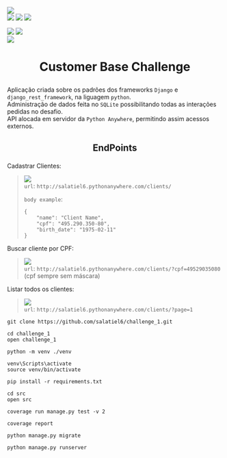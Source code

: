 ![](https://img.shields.io/badge/release-v1.1.0-gold)  
![](https://img.shields.io/badge/python-v3.10.1-blue)
![](https://img.shields.io/badge/Django-v4.0.4-white)
![](https://img.shields.io/badge/mysqlclient-v2.1.0-000000)

![](https://img.shields.io/badge/passed_tests-5-brightgreen)
![](https://img.shields.io/badge/failed_tests-0-red)  
![](https://img.shields.io/badge/coverage-94%25-green)

<h1><p align="center">Customer Base Challenge</p></h1>

Aplicação criada sobre os padrões dos frameworks `Django` e `django_rest_framework`, na liguagem `python`.  
Administração de dados feita no `SQLite` possibilitando todas as interações pedidas no desafio.  
API alocada em servidor da `Python Anywhere`, permitindo assim acessos externos.

<h2><p align="center">EndPoints</p></h2>

Cadastrar Clientes:
> ![](https://img.shields.io/badge/method-POST-purple)  
> `url`: `http://salatiel6.pythonanywhere.com/clients/`  
>
> `body example`:
> ```
> {
>     "name": "Client Name",
>     "cpf": "495.290.350-80",
>     "birth_date": "1975-02-11"
> }
> ```

Buscar cliente por CPF:
> ![](https://img.shields.io/badge/method-GET-pink)  
> `url`: `http://salatiel6.pythonanywhere.com/clients/?cpf=49529035080`  (cpf sempre sem máscara)

Listar todos os clientes:
> ![](https://img.shields.io/badge/method-GET-pink)  
> `url`: `http://salatiel6.pythonanywhere.com/clients/?page=1`


`git clone https://github.com/salatiel6/challenge_1.git`

`cd challenge_1`  
`open challenge_1`

`python -m venv ./venv`

`venv\Scripts\activate`  
`source venv/bin/activate`

`pip install -r requirements.txt`

`cd src`  
`open src`

`coverage run manage.py test -v 2`  

`coverage report`

`python manage.py migrate`

`python manage.py runserver`